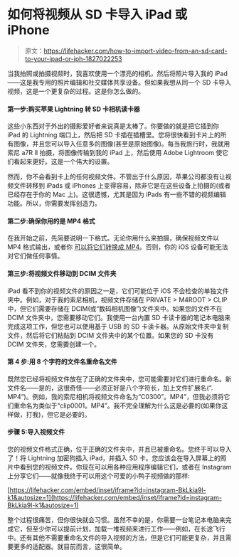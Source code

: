 # 如何将视频从 SD 卡导入 iPad 或 iPhone

> 原文：<https://lifehacker.com/how-to-import-video-from-an-sd-card-to-your-ipad-or-iph-1827022253>

当我拍照或拍摄视频时，我喜欢使用一个漂亮的相机，然后将照片导入我的 iPad——这是我专用的照片编辑和社交媒体共享设备。但如果我想从同一个 SD 卡导入视频，这是一个更复杂的过程。这是你怎么做的。



#### **第一步:购买苹果 Lightning 转 SD 卡相机读卡器**

这些小东西对于外出的摄影爱好者来说真是太棒了。你要做的就是把它插到你 iPad 的 Lightning 端口上，然后把 SD 卡插在插槽里。您将很快看到卡片上的所有图像，并且您可以导入任意多的图像(甚至是原始图像)。每当我旅行时，我就用索尼 a7R II 拍摄，将图像传输到我的 iPad 上，然后使用 Adobe Lightroom 使它们看起来更好。这是一个伟大的设置。

然而，你不会看到卡上的任何视频文件。不管出于什么原因，苹果公司都没有让视频文件转移到 iPads 或 iPhones 上变得容易，除非它是在这些设备上拍摄的(或者已经存在于你的 Mac 上)。这很遗憾，尤其是因为 iPads 有一些不错的视频编辑功能。所以，你需要发挥创造力。

#### 第二步:确保你用的是 MP4 格式

在我开始之前，先简要说明一下格式。无论你用什么来拍摄，确保视频文件以 MP4 格式输出，或者你 [可以将它们转换成 MP4](https://handbrake.fr/)。否则，你的 iOS 设备可能无法对它们做任何事情。

#### 第三步:将视频文件移动到 DCIM 文件夹

iPad 看不到你的视频文件的原因之一是，它们可能位于 iOS 不会检查的单独文件夹中。例如，对于我的索尼相机，视频文件存储在 PRIVATE > M4ROOT > CLIP 中，但它们需要存储在 DCIM(或“数码相机图像”)文件夹中。如果您的文件不在 DCIM 文件夹中，您需要移动它们。我使用一台内置 SD 卡读卡器的笔记本电脑来完成这项工作，但您也可以使用基于 USB 的 SD 卡读卡器。从原始文件夹中复制文件，然后将它们粘贴到 DCIM 文件夹中的某个位置。如果您的 SD 卡没有 DCIM 文件夹，您需要创建一个。

#### 第 4 步:用 8 个字符的文件名重命名文件

既然您已经将视频文件放在了正确的文件夹中，您可能需要对它们进行重命名。新文件名——是的，这很奇怪——必须正好是八个字符长，加上文件扩展名(“. MP4”)。例如，我的索尼相机将视频文件命名为“C0300”。MP4”，但我必须将它们重命名为类似于“clip0001。MP4”。我不完全理解为什么这是必要的(如果你这样做，打我)，但它是必要的。

#### 步骤 5:导入视频文件

您的视频文件格式正确，位于正确的文件夹中，并且已被重命名。您终于可以导入了！将 Lightning 加密狗插入 iPad，并插入 SD 卡。您应该会在导入屏幕上的照片中看到您的视频文件。你现在可以用各种应用程序编辑它们，或者在 Instagram 上分享它们——就像我终于可以用这个可爱的小鸭子视频做的那样:

 [https://lifehacker.com/embed/inset/iframe?id=instagram-BkLkia9l-k1&autosize=1](https://lifehacker.com/embed/inset/iframe?id=instagram-BkLkia9l-k1&autosize=1) 

整个过程很痛苦，但你很快就会习惯。虽然不幸的是，你需要一台笔记本电脑来完成它，但至少你可以提前计划，加载一堆视频来进行工作——例如，在长途飞行中。还有其他不需要重命名文件的导入视频的方法，但是它们可能更复杂，并且需要更多的适配器。就目前而言，这很简单。
